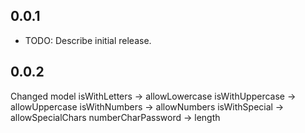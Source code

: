 ## 0.0.1

* TODO: Describe initial release.


## 0.0.2

Changed model
isWithLetters -> allowLowercase
isWithUppercase -> allowUppercase
isWithNumbers -> allowNumbers
isWithSpecial -> allowSpecialChars
numberCharPassword -> length